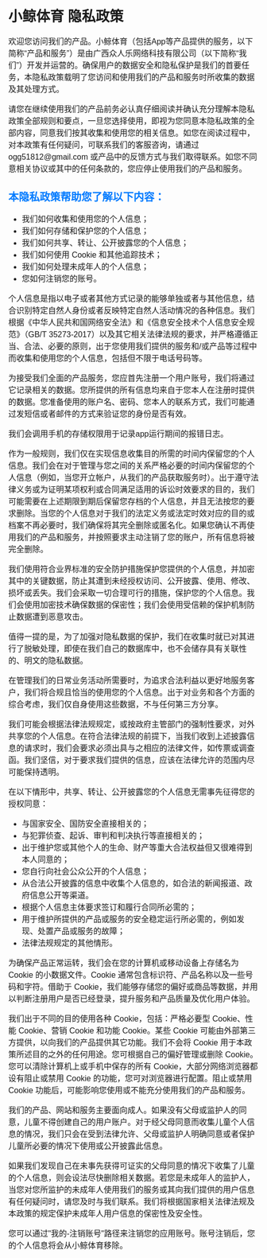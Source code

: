 <!DOCTYPE html>
<html lang="zh">
<head>
    <meta charset="UTF-8">
    <meta name="viewport" content="width=device-width, initial-scale=1.0">
    <title>小鲸体育 隐私政策</title>
    <style>
        body { font-family: Arial, sans-serif; padding: 20px; }
        h2 { color: #007bff; }
        p, ul, li { font-size: 16px; }
    </style>
</head>
<body>
<h1>小鲸体育 隐私政策</h1>
<p>欢迎您访问我们的产品。小鲸体育（包括App等产品提供的服务，以下简称“产品和服务”）是由广西众人乐网络科技有限公司（以下简称“我们”）开发并运营的。确保用户的数据安全和隐私保护是我们的首要任务，本隐私政策载明了您访问和使用我们的产品和服务时所收集的数据及其处理方式。</p>
<p>请您在继续使用我们的产品前务必认真仔细阅读并确认充分理解本隐私政策全部规则和要点，一旦您选择使用，即视为您同意本隐私政策的全部内容，同意我们按其收集和使用您的相关信息。如您在阅读过程中，对本政策有任何疑问，可联系我们的客服咨询，请通过 ogg51812@gmail.com 或产品中的反馈方式与我们取得联系。如您不同意相关协议或其中的任何条款的，您应停止使用我们的产品和服务。</p>
<h2>本隐私政策帮助您了解以下内容：</h2>
<ul>
    <li>我们如何收集和使用您的个人信息；</li>
    <li>我们如何存储和保护您的个人信息；</li>
    <li>我们如何共享、转让、公开披露您的个人信息；</li>
    <li>我们如何使用 Cookie 和其他追踪技术；</li>
    <li>我们如何处理未成年人的个人信息；</li>
    <li>您如何注销您的账号。</li>
</ul>
<p>个人信息是指以电子或者其他方式记录的能够单独或者与其他信息，结合识别特定自然人身份或者反映特定自然人活动情况的各种信息。我们根据《中华人民共和国网络安全法》和《信息安全技术个人信息安全规范》（GB/T 35273-2017）以及其它相关法律法规的要求，并严格遵循正当、合法、必要的原则，出于您使用我们提供的服务和/或产品等过程中而收集和使用您的个人信息，包括但不限于电话号码等。</p>
<p>为接受我们全面的产品服务，您应首先注册一个用户账号，我们将通过它记录相关的数据。您所提供的所有信息均来自于您本人在注册时提供的数据。您准备使用的账户名、密码、您本人的联系方式，我们可能通过发短信或者邮件的方式来验证您的身份是否有效。</p>
<p>我们会调用手机的存储权限用于记录app运行期间的报错日志。</p>
<p>作为一般规则，我们仅在实现信息收集目的所需的时间内保留您的个人信息。我们会在对于管理与您之间的关系严格必要的时间内保留您的个人信息（例如，当您开立帐户，从我们的产品获取服务时）。出于遵守法律义务或为证明某项权利或合同满足适用的诉讼时效要求的目的，我们可能需要在上述期限到期后保留您存档的个人信息，并且无法按您的要求删除。当您的个人信息对于我们的法定义务或法定时效对应的目的或档案不再必要时，我们确保将其完全删除或匿名化。如果您确认不再使用我们的产品和服务，并按照要求主动注销了您的账户，所有信息将被完全删除。</p>

<p>我们使用符合业界标准的安全防护措施保护您提供的个人信息，并加密其中的关键数据，防止其遭到未经授权访问、公开披露、使用、修改、损坏或丢失。我们会采取一切合理可行的措施，保护您的个人信息。我们会使用加密技术确保数据的保密性；我们会使用受信赖的保护机制防止数据遭到恶意攻击。</p>

<p>值得一提的是，为了加强对隐私数据的保护，我们在收集时就已对其进行了脱敏处理，即使在我们自己的数据库中，也不会储存具有关联性的、明文的隐私数据。</p>

<p>在管理我们的日常业务活动所需要时，为追求合法利益以更好地服务客户，我们将合规且恰当的使用您的个人信息。出于对业务和各个方面的综合考虑，我们仅自身使用这些数据，不与任何第三方分享。</p>

<p>我们可能会根据法律法规规定，或按政府主管部门的强制性要求，对外共享您的个人信息。在符合法律法规的前提下，当我们收到上述披露信息的请求时，我们会要求必须出具与之相应的法律文件，如传票或调查函。我们坚信，对于要求我们提供的信息，应该在法律允许的范围内尽可能保持透明。</p>
<p>在以下情形中，共享、转让、公开披露您的个人信息无需事先征得您的授权同意：</p>
<ul>
    <li>与国家安全、国防安全直接相关的；</li>
    <li>与犯罪侦查、起诉、审判和判决执行等直接相关的；</li>
    <li>出于维护您或其他个人的生命、财产等重大合法权益但又很难得到本人同意的；</li>
    <li>您自行向社会公众公开的个人信息；</li>
    <li>从合法公开披露的信息中收集个人信息的，如合法的新闻报道、政府信息公开等渠道。</li>
    <li>根据个人信息主体要求签订和履行合同所必需的；</li>
    <li>用于维护所提供的产品或服务的安全稳定运行所必需的，例如发现、处置产品或服务的故障；</li>
    <li>法律法规规定的其他情形。</li>
</ul>

<p>为确保产品正常运转，我们会在您的计算机或移动设备上存储名为 Cookie 的小数据文件。Cookie 通常包含标识符、产品名称以及一些号码和字符。借助于 Cookie，我们能够存储您的偏好或商品等数据，并用以判断注册用户是否已经登录，提升服务和产品质量及优化用户体验。</p>

<p>我们出于不同的目的使用各种 Cookie，包括：严格必要型 Cookie、性能 Cookie、营销 Cookie 和功能 Cookie。某些 Cookie 可能由外部第三方提供，以向我们的产品提供其它功能。我们不会将 Cookie 用于本政策所述目的之外的任何用途。您可根据自己的偏好管理或删除 Cookie。您可以清除计算机上或手机中保存的所有 Cookie，大部分网络浏览器都设有阻止或禁用 Cookie 的功能，您可对浏览器进行配置。阻止或禁用 Cookie 功能后，可能影响您使用或不能充分使用我们的产品和服务。</p>
<p>我们的产品、网站和服务主要面向成人。如果没有父母或监护人的同意，儿童不得创建自己的用户账户。对于经父母同意而收集儿童个人信息的情况，我们只会在受到法律允许、父母或监护人明确同意或者保护儿童所必要的情况下使用或公开披露此信息。</p>
<p>如果我们发现自己在未事先获得可证实的父母同意的情况下收集了儿童的个人信息，则会设法尽快删除相关数据。若您是未成年人的监护人，当您对您所监护的未成年人使用我们的服务或其向我们提供的用户信息有任何疑问时，请您及时与我们联系。我们将根据国家相关法律法规及本政策的规定保护未成年人用户信息的保密性及安全性。</p>
<p>您可以通过"我的-注销账号"路径来注销您的应用账号。账号注销后，您的个人信息将会从小鲸体育移除。</p>
</body>
</html>
